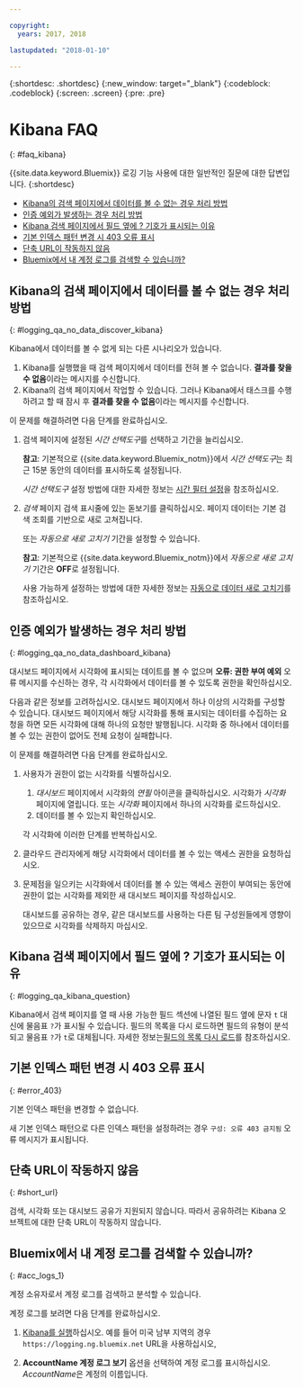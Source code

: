 ```yaml
---

copyright:
  years: 2017, 2018

lastupdated: "2018-01-10"

---
```




{:shortdesc: .shortdesc}
{:new_window: target="_blank"}
{:codeblock: .codeblock}
{:screen: .screen}
{:pre: .pre}


# Kibana FAQ
{: #faq_kibana}

{{site.data.keyword.Bluemix}} 로깅 기능 사용에 대한 일반적인 질문에 대한 답변입니다. {:shortdesc}

* [Kibana의 검색 페이지에서 데이터를 볼 수 없는 경우 처리 방법](/docs/services/CloudLogAnalysis/qa/faq_kibana.html#logging_qa_no_data_discover_kibana)
* [인증 예외가 발생하는 경우 처리 방법](/docs/services/CloudLogAnalysis/qa/faq_kibana.html#logging_qa_no_data_dashboard_kibana)
* [Kibana 검색 페이지에서 필드 옆에 ? 기호가 표시되는 이유](/docs/services/CloudLogAnalysis/qa/faq_kibana.html#logging_qa_kibana_question)
* [기본 인덱스 패턴 변경 시 403 오류 표시](/docs/services/CloudLogAnalysis/qa/faq_kibana.html#error_403)
* [단축 URL이 작동하지 않음](/docs/services/CloudLogAnalysis/qa/faq_kibana.html#short_url)
* [Bluemix에서 내 계정 로그를 검색할 수 있습니까?](/docs/services/CloudLogAnalysis/qa/faq_kibana.html#acc_logs_1)


## Kibana의 검색 페이지에서 데이터를 볼 수 없는 경우 처리 방법
{: #logging_qa_no_data_discover_kibana}

Kibana에서 데이터를 볼 수 없게 되는 다른 시나리오가 있습니다.

1. Kibana를 실행했을 때 검색 페이지에서 데이터를 전혀 볼 수 없습니다. **결과를 찾을 수 없음**이라는 메시지를 수신합니다. 
2. Kibana의 검색 페이지에서 작업할 수 있습니다. 그러나 Kibana에서 태스크를 수행하려고 할 때 잠시 후 **결과를 찾을 수 없음**이라는 메시지를 수신합니다.

이 문제를 해결하려면 다음 단계를 완료하십시오.

1. 검색 페이지에 설정된 *시간 선택도구*를 선택하고 기간을 늘리십시오. 

    **참고**: 기본적으로 {{site.data.keyword.Bluemix_notm}}에서 *시간 선택도구*는 최근 15분 동안의 데이터를 표시하도록 설정됩니다.

    *시간 선택도구* 설정 방법에 대한 자세한 정보는 [시간 필터 설정](/docs/services/CloudLogAnalysis/kibana/filter_logs.html#set_time_filter)을 참조하십시오.
       
2. *검색* 페이지 검색 표시줄에 있는 돋보기를 클릭하십시오. 페이지 데이터는 기본 검색 조회를 기반으로 새로 고쳐집니다.

    또는 *자동으로 새로 고치기* 기간을 설정할 수 있습니다.

    **참고**: 기본적으로 {{site.data.keyword.Bluemix_notm}}에서 *자동으로 새로 고치기* 기간은 **OFF**로 설정됩니다.
    
    사용 가능하게 설정하는 방법에 대한 자세한 정보는 [자동으로 데이터 새로 고치기](/docs/services/CloudLogAnalysis/kibana/analize_logs_interactively.html#discover_view_refresh_interval)를 참조하십시오.



## 인증 예외가 발생하는 경우 처리 방법
{: #logging_qa_no_data_dashboard_kibana}

대시보드 페이지에서 시각화에 표시되는 데이트를 볼 수 없으며 **오류: 권한 부여 예외** 오류 메시지를 수신하는 경우, 각 시각화에서 데이터를 볼 수 있도록 권한을 확인하십시오.

다음과 같은 정보를 고려하십시오.
대시보드 페이지에서 하나 이상의 시각화를 구성할 수 있습니다. 대시보드 페이지에서 해당 시각화를 통해 표시되는 데이터를 수집하는 요청을 하면 모든 시각화에 대해 하나의 요청만 발행됩니다. 시각화 중 하나에서 데이터를 볼 수 있는 권한이 없어도 전체 요청이 실패합니다.

이 문제를 해결하려면 다음 단계를 완료하십시오.

1. 사용자가 권한이 없는 시각화를 식별하십시오.

    1. *대시보드* 페이지에서 시각화의 *연필* 아이콘을 클릭하십시오. 시각화가 *시각화* 페이지에 열립니다. 또는 *시각화* 페이지에서 하나의 시각화를 로드하십시오. 
    2. 데이터를 볼 수 있는지 확인하십시오.
    
    각 시각화에 이러한 단계를 반복하십시오.

2. 클라우드 관리자에게 해당 시각화에서 데이터를 볼 수 있는 액세스 권한을 요청하십시오.

3. 문제점을 일으키는 시각화에서 데이터를 볼 수 있는 액세스 권한이 부여되는 동안에 권한이 없는 시각화를 제외한 새 대시보드 페이지를 작성하십시오. 

    대시보드를 공유하는 경우, 같은 대시보드를 사용하는 다른 팀 구성원들에게 영향이 있으므로 시각화를 삭제하지 마십시오.



## Kibana 검색 페이지에서 필드 옆에 ? 기호가 표시되는 이유
{: #logging_qa_kibana_question}

Kibana에서 검색 페이지를 열 때 사용 가능한 필드 섹션에 나열된 필드 옆에 문자 `t` 대신에 물음표 `?`가 표시될 수 있습니다. 필드의 목록을 다시 로드하면 필드의 유형이 분석되고 물음표 `?`가 `t`로 대체됩니다. 자세한 정보는[필드의 목록 다시 로드](/docs/services/CloudLogAnalysis/kibana/analize_logs_interactively.html#discover_view_reload_fields)를 참조하십시오.


## 기본 인덱스 패턴 변경 시 403 오류 표시
{: #error_403}

기본 인덱스 패턴을 변경할 수 없습니다. 

새 기본 인덱스 패턴으로 다른 인덱스 패턴을 설정하려는 경우 `구성: 오류 403 금지됨` 오류 메시지가 표시됩니다.

## 단축 URL이 작동하지 않음
{: #short_url}

검색, 시각화 또는 대시보드 공유가 지원되지 않습니다. 따라서 공유하려는 Kibana 오브젝트에 대한 단축 URL이 작동하지 않습니다. 

## Bluemix에서 내 계정 로그를 검색할 수 있습니까?
{: #acc_logs_1}

계정 소유자로서 계정 로그를 검색하고 분석할 수 있습니다.

계정 로그를 보려면 다음 단계를 완료하십시오.

1. [Kibana를 실행](/docs/services/CloudLogAnalysis/kibana/launch.html#launch_Kibana_from_browser)하십시오. 예를 들어 미국 남부 지역의 경우 `https://logging.ng.bluemix.net` URL을 사용하십시오, 

2. **AccountName 계정 로그 보기** 옵션을 선택하여 계정 로그를 표시하십시오. *AccountName*은 계정의 이름입니다.

